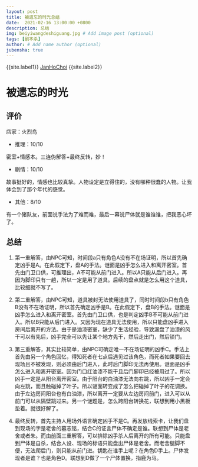 ```yaml
---
layout: post
title: 被遗忘的时光总结
date:  2021-02-16 13:00:00 +0800
description: 总结
img: beiyiwangdeshiguang.jpg # Add image post (optional)
tags: [剧本杀]
author: # Add name author (optional)
jubensha: true
---
```


{{site.label1}} <a href="https://github.com/janhochoi/" target="\_blank">JanHoChoi</a> {{site.label2}}

# 被遗忘的时光

## 评价

店家：火烈鸟

- 推理：10/10

密室+情感本。三连伪解答+最终反转，妙！

- 剧情：10/10

故事挺好的，情感也比较真挚。人物设定是立得住的，没有哪种很蠢的人物。让我体会到了那个年代的感觉。

- 其他：8/10

有一个猪队友，前面说手法为了难而难，最后一幕说尸体就是谁谁谁，把我恶心坏了。

## 总结

1. 第一重解答，由NPC可知，时间段a只有角色A没有不在场证明，所以首先确定凶手是A。在此假定下，盘A的手法。谜面是凶手怎么进入和离开密室。首先由门卫口供，可推理出，A不可能从前门进入。所以A只能从后门进入。再因为脚印只有一趟，所以一定是用了道具。后续的盘点就是怎么用这个道具，比较细就不写了。

2. 第二重解答，由NPC可知，道具被封无法使用道具了，同时时间段b只有角色B没有不在场证明，所以首先确定凶手是B。在此假定下，盘B的手法。谜面是凶手怎么进入和离开密室。首先由门卫口供，也是判定凶手B不可能从前门进入。所以B只能从后门进入。又因为现在道具无法使用，所以只能盘凶手进入房间后离开的方法。由于是油漆密室，缺少了生活经验，导致漏盘了油漆的风干可以有先后，凶手完全可以先让某个地方先干，然后走出门，然后锁门。

3. 第三重解答，其实比较简单，由NPC可确定唯一不在场证明的凶手C。手法上首先由另一个角色回忆，得知死者在七点后遇见过该角色，而死者如果要回去现场且不被发现，则必须由后门进入，此时后门脚印无法再使用。谜面是凶手怎么进入和离开密室。因为门口红油漆不能干且后门脚印已经被用过了。所以凶手一定是从阳台离开密室。由于阳台的白油漆无法向右跳，所以凶手一定会向左跳，而且触碰掉了叶子。所以谜面转变成了怎么把碰掉了叶子的花调换。由于左边房间阳台也有白油漆，所以离开一定要从左边房间前门，进入可以从前门可以从隔壁跳过来。另一个谜题是，怎么跨阳台转换花，联想到用小黑板垫着。就很好解了。

4. 最终反转，首先主持人用场外语言确定凶手不是C。再发放线索卡，让我们盘到现场的字是老舍的墓志铭，结合C的证言尸体不确定是谁。联想到尸体是老舍或者朱。而由前面三重解答，可以排除凶手杀人后离开的所有可能。只能盘到尸体是自杀，结合人设、现场的标语只能盘出尸体是老舍。而老舍腿脚不便，无法爬后门，则只能从前门进。钥匙在谁手上呢？在角色D手上。尸体发现者是谁？也是角色D。联想到D做了一个尸体置换，指鹿为马。